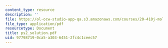 ```yaml
---
content_type: resource
description: ''
file: https://ol-ocw-studio-app-qa.s3.amazonaws.com/courses/20-410j-molecular-cellular-and-tissue-biomechanics-be-410j-spring-2003/977987190ca5a30364512fc4c1ceec57_ps2_solution.pdf
file_type: application/pdf
resourcetype: Document
title: ps2_solution.pdf
uid: 97798719-0ca5-a303-6451-2fc4c1ceec57
---
```

